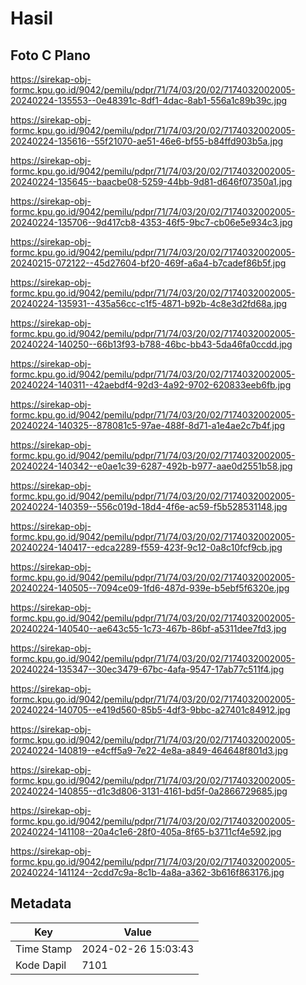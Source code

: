 # Hasil

## Foto C Plano

https://sirekap-obj-formc.kpu.go.id/9042/pemilu/pdpr/71/74/03/20/02/7174032002005-20240224-135553--0e48391c-8df1-4dac-8ab1-556a1c89b39c.jpg

https://sirekap-obj-formc.kpu.go.id/9042/pemilu/pdpr/71/74/03/20/02/7174032002005-20240224-135616--55f21070-ae51-46e6-bf55-b84ffd903b5a.jpg

https://sirekap-obj-formc.kpu.go.id/9042/pemilu/pdpr/71/74/03/20/02/7174032002005-20240224-135645--baacbe08-5259-44bb-9d81-d646f07350a1.jpg

https://sirekap-obj-formc.kpu.go.id/9042/pemilu/pdpr/71/74/03/20/02/7174032002005-20240224-135706--9d417cb8-4353-46f5-9bc7-cb06e5e934c3.jpg

https://sirekap-obj-formc.kpu.go.id/9042/pemilu/pdpr/71/74/03/20/02/7174032002005-20240215-072122--45d27604-bf20-469f-a6a4-b7cadef86b5f.jpg

https://sirekap-obj-formc.kpu.go.id/9042/pemilu/pdpr/71/74/03/20/02/7174032002005-20240224-135931--435a56cc-c1f5-4871-b92b-4c8e3d2fd68a.jpg

https://sirekap-obj-formc.kpu.go.id/9042/pemilu/pdpr/71/74/03/20/02/7174032002005-20240224-140250--66b13f93-b788-46bc-bb43-5da46fa0ccdd.jpg

https://sirekap-obj-formc.kpu.go.id/9042/pemilu/pdpr/71/74/03/20/02/7174032002005-20240224-140311--42aebdf4-92d3-4a92-9702-620833eeb6fb.jpg

https://sirekap-obj-formc.kpu.go.id/9042/pemilu/pdpr/71/74/03/20/02/7174032002005-20240224-140325--878081c5-97ae-488f-8d71-a1e4ae2c7b4f.jpg

https://sirekap-obj-formc.kpu.go.id/9042/pemilu/pdpr/71/74/03/20/02/7174032002005-20240224-140342--e0ae1c39-6287-492b-b977-aae0d2551b58.jpg

https://sirekap-obj-formc.kpu.go.id/9042/pemilu/pdpr/71/74/03/20/02/7174032002005-20240224-140359--556c019d-18d4-4f6e-ac59-f5b528531148.jpg

https://sirekap-obj-formc.kpu.go.id/9042/pemilu/pdpr/71/74/03/20/02/7174032002005-20240224-140417--edca2289-f559-423f-9c12-0a8c10fcf9cb.jpg

https://sirekap-obj-formc.kpu.go.id/9042/pemilu/pdpr/71/74/03/20/02/7174032002005-20240224-140505--7094ce09-1fd6-487d-939e-b5ebf5f6320e.jpg

https://sirekap-obj-formc.kpu.go.id/9042/pemilu/pdpr/71/74/03/20/02/7174032002005-20240224-140540--ae643c55-1c73-467b-86bf-a5311dee7fd3.jpg

https://sirekap-obj-formc.kpu.go.id/9042/pemilu/pdpr/71/74/03/20/02/7174032002005-20240224-135347--30ec3479-67bc-4afa-9547-17ab77c511f4.jpg

https://sirekap-obj-formc.kpu.go.id/9042/pemilu/pdpr/71/74/03/20/02/7174032002005-20240224-140705--e419d560-85b5-4df3-9bbc-a27401c84912.jpg

https://sirekap-obj-formc.kpu.go.id/9042/pemilu/pdpr/71/74/03/20/02/7174032002005-20240224-140819--e4cff5a9-7e22-4e8a-a849-464648f801d3.jpg

https://sirekap-obj-formc.kpu.go.id/9042/pemilu/pdpr/71/74/03/20/02/7174032002005-20240224-140855--d1c3d806-3131-4161-bd5f-0a2866729685.jpg

https://sirekap-obj-formc.kpu.go.id/9042/pemilu/pdpr/71/74/03/20/02/7174032002005-20240224-141108--20a4c1e6-28f0-405a-8f65-b3711cf4e592.jpg

https://sirekap-obj-formc.kpu.go.id/9042/pemilu/pdpr/71/74/03/20/02/7174032002005-20240224-141124--2cdd7c9a-8c1b-4a8a-a362-3b616f863176.jpg


## Metadata

| Key        | Value               |
| ---------- | ------------------- |
| Time Stamp | 2024-02-26 15:03:43 |
| Kode Dapil | 7101                |



